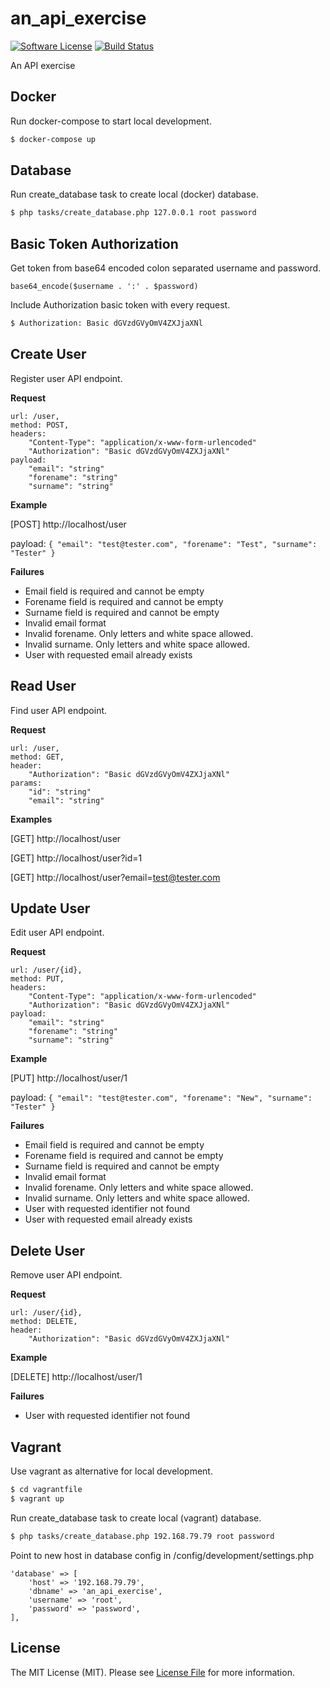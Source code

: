 # an_api_exercise

[![Software License](https://img.shields.io/badge/license-MIT-blue.svg)](LICENSE.md)
[![Build Status](https://api.travis-ci.org/wiertlewski/an_api_exercise.svg?branch=master)](https://travis-ci.org/wiertlewski/an_api_exercise)

An API exercise

## Docker

Run docker-compose to start local development.

``` bash
$ docker-compose up
```

## Database

Run create_database task to create local (docker) database.

``` bash
$ php tasks/create_database.php 127.0.0.1 root password
```

## Basic Token Authorization

Get token from base64 encoded colon separated username and password.

```
base64_encode($username . ':' . $password)
```

Include Authorization basic token with every request.

``` bash
$ Authorization: Basic dGVzdGVyOmV4ZXJjaXNl
```

## Create User

Register user API endpoint.

**Request**

    url: /user,
    method: POST,
    headers:
        "Content-Type": "application/x-www-form-urlencoded"
        "Authorization": "Basic dGVzdGVyOmV4ZXJjaXNl"
    payload:
        "email": "string"
        "forename": "string"
        "surname": "string"

**Example**

[POST] http://localhost/user

payload: `{ "email": "test@tester.com", "forename": "Test", "surname": "Tester" }`

**Failures**

* Email field is required and cannot be empty
* Forename field is required and cannot be empty
* Surname field is required and cannot be empty
* Invalid email format
* Invalid forename. Only letters and white space allowed.
* Invalid surname. Only letters and white space allowed.
* User with requested email already exists

## Read User

Find user API endpoint.

**Request**

    url: /user,
    method: GET,
    header:
        "Authorization": "Basic dGVzdGVyOmV4ZXJjaXNl"
    params:
        "id": "string"
        "email": "string"

**Examples**

[GET] http://localhost/user

[GET] http://localhost/user?id=1

[GET] http://localhost/user?email=test@tester.com

## Update User

Edit user API endpoint.

**Request**

    url: /user/{id},
    method: PUT,
    headers:
        "Content-Type": "application/x-www-form-urlencoded"
        "Authorization": "Basic dGVzdGVyOmV4ZXJjaXNl"
    payload:
        "email": "string"
        "forename": "string"
        "surname": "string"

**Example**

[PUT] http://localhost/user/1

payload: `{ "email": "test@tester.com", "forename": "New", "surname": "Tester" }`

**Failures**

* Email field is required and cannot be empty
* Forename field is required and cannot be empty
* Surname field is required and cannot be empty
* Invalid email format
* Invalid forename. Only letters and white space allowed.
* Invalid surname. Only letters and white space allowed.
* User with requested identifier not found
* User with requested email already exists

## Delete User

Remove user API endpoint.

**Request**

    url: /user/{id},
    method: DELETE,
    header:
        "Authorization": "Basic dGVzdGVyOmV4ZXJjaXNl"

**Example**

[DELETE] http://localhost/user/1

**Failures**

* User with requested identifier not found

## Vagrant

Use vagrant as alternative for local development.

``` bash
$ cd vagrantfile
$ vagrant up
```

Run create_database task to create local (vagrant) database.

``` bash
$ php tasks/create_database.php 192.168.79.79 root password
```

Point to new host in database config in /config/development/settings.php

```
'database' => [
    'host' => '192.168.79.79',
    'dbname' => 'an_api_exercise',
    'username' => 'root',
    'password' => 'password',
],
```

## License

The MIT License (MIT). Please see [License File](LICENSE.md) for more information.
